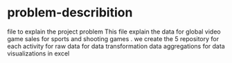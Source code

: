 # problem-describition
file to explain the project problem 
This file explain the data for global video game sales for sports and shooting games .
we create the 5 repository for each activity 
for raw data 
for data transformation
data aggregations
for data visualizations in excel 
